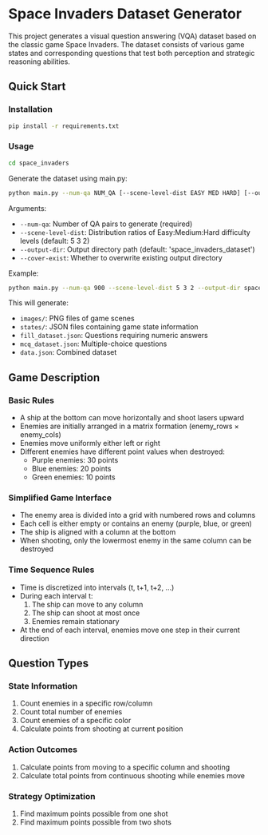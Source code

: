 # Space Invaders Dataset Generator

This project generates a visual question answering (VQA) dataset based on the classic game Space Invaders. The dataset consists of various game states and corresponding questions that test both perception and strategic reasoning abilities.

## Quick Start

### Installation
```bash
pip install -r requirements.txt
```

### Usage
```bash
cd space_invaders
```

Generate the dataset using main.py:

```bash
python main.py --num-qa NUM_QA [--scene-level-dist EASY MED HARD] [--output-dir DIR] [--cover-exist]
```

Arguments:
- `--num-qa`: Number of QA pairs to generate (required)
- `--scene-level-dist`: Distribution ratios of Easy:Medium:Hard difficulty levels (default: 5 3 2)
- `--output-dir`: Output directory path (default: 'space_invaders_dataset')
- `--cover-exist`: Whether to overwrite existing output directory

Example:
```bash
python main.py --num-qa 900 --scene-level-dist 5 3 2 --output-dir space_invaders_dataset
```

This will generate:
- `images/`: PNG files of game scenes
- `states/`: JSON files containing game state information
- `fill_dataset.json`: Questions requiring numeric answers
- `mcq_dataset.json`: Multiple-choice questions
- `data.json`: Combined dataset

## Game Description

### Basic Rules
- A ship at the bottom can move horizontally and shoot lasers upward
- Enemies are initially arranged in a matrix formation (enemy_rows × enemy_cols)
- Enemies move uniformly either left or right
- Different enemies have different point values when destroyed:
  - Purple enemies: 30 points
  - Blue enemies: 20 points
  - Green enemies: 10 points

### Simplified Game Interface
- The enemy area is divided into a grid with numbered rows and columns
- Each cell is either empty or contains an enemy (purple, blue, or green)
- The ship is aligned with a column at the bottom
- When shooting, only the lowermost enemy in the same column can be destroyed

### Time Sequence Rules
- Time is discretized into intervals (t, t+1, t+2, ...)
- During each interval t:
  1. The ship can move to any column
  2. The ship can shoot at most once
  3. Enemies remain stationary
- At the end of each interval, enemies move one step in their current direction

## Question Types

### State Information
1. Count enemies in a specific row/column
2. Count total number of enemies
3. Count enemies of a specific color
4. Calculate points from shooting at current position

### Action Outcomes
1. Calculate points from moving to a specific column and shooting
2. Calculate total points from continuous shooting while enemies move

### Strategy Optimization
1. Find maximum points possible from one shot
2. Find maximum points possible from two shots